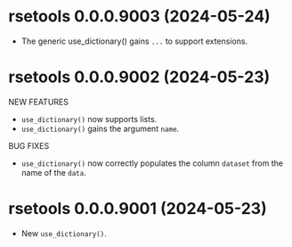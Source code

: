 <!-- NEWS.md is maintained by https://cynkra.github.io/fledge, do not edit -->

# rsetools 0.0.0.9003 (2024-05-24)

* The generic use_dictionary() gains `...` to support extensions.

# rsetools 0.0.0.9002 (2024-05-23)

NEW FEATURES

* `use_dictionary()` now supports lists.
* `use_dictionary()` gains the argument `name`.

BUG FIXES

* `use_dictionary()` now correctly populates the column `dataset` from the name of
the `data`.

# rsetools 0.0.0.9001 (2024-05-23)

* New `use_dictionary()`.
